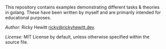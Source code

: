 This repository contains examples demonstrating different tasks & theories in golang. These have been written by myself and are primarily intended for educational purposes.

_Author:_ Ricky Hewitt <ricky@rickyhewitt.dev>.

_License:_ MIT License by default, unless otherwise specified within the source file.
